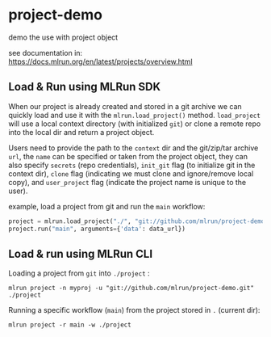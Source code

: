 # project-demo

demo the use with project object  

see documentation in: https://docs.mlrun.org/en/latest/projects/overview.html

## Load & Run using MLRun SDK

When our project is already created and stored in a git archive we can quickly load and use it with the 
`mlrun.load_project()` method. `load_project` will use a local context directory (with initialized `git`) 
or clone a remote repo into the local dir and return a project object.

Users need to provide the path to the `context` dir and the git/zip/tar archive `url`, the `name` can be specified or taken 
from the project object, they can also specify `secrets` (repo credentials), `init_git` flag (to initialize git in the context dir), 
`clone` flag (indicating we must clone and ignore/remove local copy), and `user_project` flag (indicate the project name is unique to the user).

example, load a project from git and run the `main` workflow:

```python
project = mlrun.load_project("./", "git://github.com/mlrun/project-demo.git")
project.run("main", arguments={'data': data_url})
```

## Load & run using MLRun CLI

Loading a project from `git` into `./project` :

```
mlrun project -n myproj -u "git://github.com/mlrun/project-demo.git" ./project
```

Running a specific workflow (`main`) from the project stored in `.` (current dir):

```
mlrun project -r main -w ./project
```

